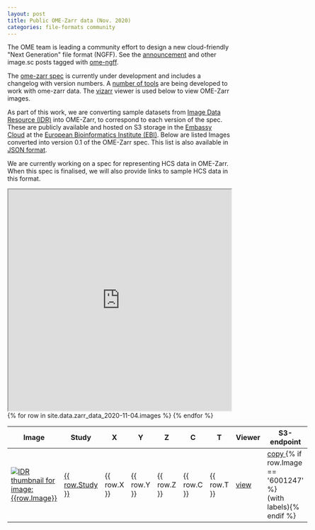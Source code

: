 ```yaml
---
layout: post
title: Public OME-Zarr data (Nov. 2020)
categories: file-formats community
---
```


The OME team is leading a community effort to design a new cloud-friendly "Next Generation" file format (NGFF).
See the [announcement](https://forum.image.sc/t/next-generation-file-formats-for-bioimaging/31361)
and other image.sc posts tagged with [ome-ngff](https://forum.image.sc/tag/ome-ngff).

The [ome-zarr spec](https://github.com/ome/omero-ms-zarr/blob/master/spec.md) is currently
under development and includes a changelog with version numbers.
A [number of tools](https://github.com/ome/omero-ms-zarr/blob/master/related.md) are being developed
to work with ome-zarr data. The [vizarr](https://github.com/hms-dbmi/vizarr) viewer is used below to view OME-Zarr images.

As part of this work, we are converting sample datasets from
[Image Data Resource (IDR)](https://idr.openmicroscopy.org/)
into OME-Zarr, to correspond to each version of the spec.
These are publicly available and hosted on S3 storage in the [Embassy Cloud](https://www.embassycloud.org/)
at the [European Bioinformatics Institute (EBI)](https://www.ebi.ac.uk/).
Below are listed Images converted into version 0.1 of the OME-Zarr spec. This list is also available in
[JSON format](https://raw.githubusercontent.com/ome/blog/master/_data/zarr_data_2020-11-04.json).

We are currently working on a spec for representing HCS data in OME-Zarr. When this spec is finalised, we
will also provide links to sample HCS data in this format.

<iframe style="width: 100%; height: 500px" name="vizarr" src="https://hms-dbmi.github.io/vizarr?source=https://s3.embassy.ebi.ac.uk/idr/zarr/v0.1/9836831.zarr">
</iframe>

<div class="row">
    <div class="small-12 small-centered medium-12 medium-centered columns">
        <div class="row horizontal">
            <table>
                <thead>
                    <th>Image</th>
                    <th>Study</th>
                    <th>X</th>
                    <th>Y</th>
                    <th>Z</th>
                    <th>C</th>
                    <th>T</th>
                    <th title="View the data in vizarr">Viewer</th>
                    <th title="Link to the data in OME-Zarr format (not for viewing!)">S3-endpoint</th>
                </thead>
                <tbody>
                {% for row in site.data.zarr_data_2020-11-04.images %}
                    <tr>
                        <td>
                            <a href="https://idr.openmicroscopy.org/webclient/?show=image-{{ row.Image }}">
                                <img alt="IDR thumbnail for image:{{row.Image}}" style="margin:0" src="https://idr.openmicroscopy.org/webclient/render_thumbnail/{{row.Image}}/"/>
                            </a>
                        </td>
                        <td>
                            <a title="Study {{ row.Study }} in IDR" href="https://idr.openmicroscopy.org/search/?query=Name:{{ row.Study }}">{{ row.Study }}</a>
                        </td>
                        <td>{{ row.X }} </td>
                        <td>{{ row.Y }} </td>
                        <td>{{ row.Z }} </td>
                        <td>{{ row.C }} </td>
                        <td>{{ row.T }} </td>
                        <td>
                            <a title="Open in viewer above" target='vizarr' href="https://hms-dbmi.github.io/vizarr?source=https://s3.embassy.ebi.ac.uk/idr/zarr/v0.1/{{ row.Image }}.zarr">
                                view
                            </a>
                        </td>
                        <td>
                            <a title="S3 endpoint. Not for viewing!" href="https://s3.embassy.ebi.ac.uk/idr/zarr/v0.1/{{ row.Image }}.zarr">
                                copy
                            </a>
                            {% if row.Image == '6001247' %}<br>(with labels){% endif %}
                        </td>
                    </tr>
                {% endfor %}
                </tbody>
            </table>
        </div>
    </div>
</div>

